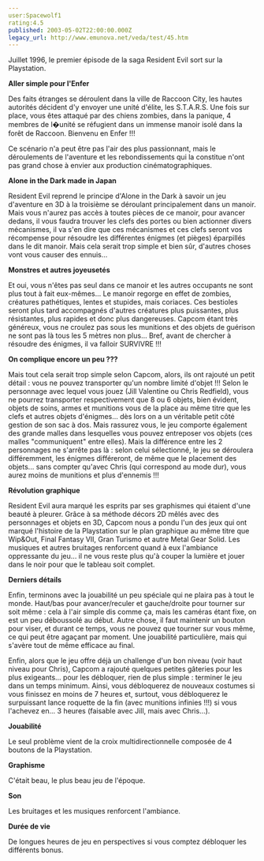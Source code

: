 ```yaml
---
user:Spacewolf1
rating:4.5
published: 2003-05-02T22:00:00.000Z
legacy_url: http://www.emunova.net/veda/test/45.htm
---
```

Juillet 1996, le premier épisode de la saga Resident Evil sort sur la Playstation.  

  

**Aller simple pour l'Enfer**  

Des faits étranges se déroulent dans la ville de Raccoon City, les hautes autorités décident d'y envoyer une unité d'élite, les S.T.A.R.S. Une fois sur place, vous êtes attaqué par des chiens zombies, dans la panique, 4 membres de l�unité se réfugient dans un immense manoir isolé dans la forêt de Raccoon. Bienvenu en Enfer !!!  

Ce scénario n'a peut être pas l'air des plus passionnant, mais le déroulements de l'aventure et les rebondissements qui la constitue n'ont pas grand chose à envier aux production cinématographiques.  

  

**Alone in the Dark made in Japan**  

Resident Evil reprend le principe d'Alone in the Dark à savoir un jeu d'aventure en 3D à la troisième se déroulant principalement dans un manoir. Mais vous n'aurez pas accès à toutes pièces de ce manoir, pour avancer dedans, il vous faudra trouver les clefs des portes ou bien actionner divers mécanismes, il va s'en dire que ces mécanismes et ces clefs seront vos récompense pour résoudre les différentes énigmes (et pièges) éparpillés dans le dit manoir. Mais cela serait trop simple et bien sûr, d'autres choses vont vous causer des ennuis...  

  

**Monstres et autres joyeusetés**  

Et oui, vous n'êtes pas seul dans ce manoir et les autres occupants ne sont plus tout à fait eux-mêmes... Le manoir regorge en effet de zombies, créatures pathétiques, lentes et stupides, mais coriaces. Ces bestioles seront plus tard accompagnés d'autres créatures plus puissantes, plus résistantes, plus rapides et donc plus dangereuses. Capcom étant très généreux, vous ne croulez pas sous les munitions et des objets de guérison ne sont pas là tous les 5 mètres non plus... Bref, avant de chercher à résoudre des énigmes, il va falloir SURVIVRE !!!  

  

**On complique encore un peu ???**  

Mais tout cela serait trop simple selon Capcom, alors, ils ont rajouté un petit détail : vous ne pouvez transporter qu'un nombre limité d'objet !!! Selon le personnage avec lequel vous jouez (Jill Valentine ou Chris Redfield), vous ne pourrez transporter respectivement que 8 ou 6 objets, bien évident, objets de soins, armes et munitions vous de la place au même titre que les clefs et autres objets d'énigmes... dès lors on a un véritable petit côté gestion de son sac à dos. Mais rassurez vous, le jeu comporte également des grande malles dans lesquelles vous pouvez entreposer vos objets (ces malles "communiquent" entre elles). Mais la différence entre les 2 personnages ne s'arrête pas là : selon celui sélectionné, le jeu se déroulera différemment, les énigmes différeront, de même que le placement des objets... sans compter qu'avec Chris (qui correspond au mode dur), vous aurez moins de munitions et plus d'ennemis !!!  

  

**Révolution graphique**  

Resident Evil aura marqué les esprits par ses graphismes qui étaient d'une beauté à pleurer. Grâce à sa méthode décors 2D mêlés avec des personnages et objets en 3D, Capcom nous a pondu l'un des jeux qui ont marqué l'histoire de la Playstation sur le plan graphique au même titre que Wip&Out, Final Fantasy VII, Gran Turismo et autre Metal Gear Solid. Les musiques et autres bruitages renforcent quand à eux l'ambiance oppressante du jeu... il ne vous reste plus qu'à couper la lumière et jouer dans le noir pour que le tableau soit complet.  

  

**Derniers détails**  

Enfin, terminons avec la jouabilité un peu spéciale qui ne plaira pas à tout le monde. Haut/bas pour avancer/reculer et gauche/droite pour tourner sur soit même : cela à l'air simple dis comme ça, mais les caméras étant fixe, on est un peu déboussolé au début. Autre chose, il faut maintenir un bouton pour viser, et durant ce temps, vous ne pouvez que tourner sur vous même, ce qui peut être agaçant par moment. Une jouabilité particulière, mais qui s'avère tout de même efficace au final.  

Enfin, alors que le jeu offre déjà un challenge d'un bon niveau (voir haut niveau pour Chris), Capcom a rajouté quelques petites gâteries pour les plus exigeants... pour les débloquer, rien de plus simple : terminer le jeu dans un temps minimum. Ainsi, vous débloquerez de nouveaux costumes si vous finissez en moins de 7 heures et, surtout, vous débloquerez le surpuissant lance roquette de la fin (avec munitions infinies !!!) si vous l'achevez en... 3 heures (faisable avec Jill, mais avec Chris...).  

  

  

**Jouabilité**  

Le seul problème vient de la croix multidirectionnelle composée de 4 boutons de la Playstation.  

**Graphisme**  

C'était beau, le plus beau jeu de l'époque.  

**Son**  

Les bruitages et les musiques renforcent l'ambiance.  

**Durée de vie**  

De longues heures de jeu en perspectives si vous comptez débloquer les différents bonus.